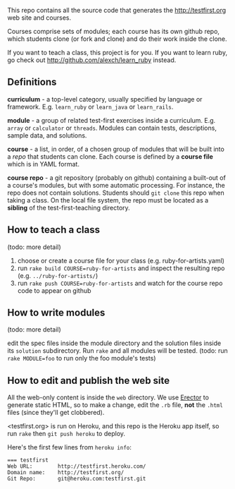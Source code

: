 This repo contains all the source code that generates the <http://testfirst.org> web site and courses. 

Courses comprise sets of modules; each course has its own github repo, which students clone (or fork and clone) and do their work inside the clone.

If you want to teach a class, this project is for you. If you want to learn ruby, go check out <http://github.com/alexch/learn_ruby> instead.

## Definitions

**curriculum** - a top-level category, usually specified by language or framework. E.g. `learn_ruby` or `learn_java` or `learn_rails`.

**module** - a group of related test-first exercises inside a curriculum. E.g. `array` or `calculator` or `threads`. Modules can contain tests, descriptions, sample data, and solutions.

**course** - a list, in order, of a chosen group of modules that will be built into a *repo* that students can clone. Each course is defined by a **course file** which is in YAML format.

**course repo** - a git repository (probably on github) containing a built-out of a course's modules, but with some automatic processing. For instance, the repo does not contain solutions. Students should `git clone` this repo when taking a class. On the local file system, the repo must be located as a **sibling** of the test-first-teaching directory.

## How to teach a class

(todo: more detail)

1. choose or create a course file for your class (e.g. ruby-for-artists.yaml)
2. run `rake build COURSE=ruby-for-artists` and inspect the resulting repo (e.g. `../ruby-for-artists/`)
3. run `rake push COURSE=ruby-for-artists` and watch for the course repo code to appear on github

## How to write modules

(todo: more detail)

edit the spec files inside the module directory and the solution files inside its `solution` subdirectory. Run `rake` and all modules will be tested. (todo: run `rake MODULE=foo` to run only the foo module's tests)

## How to edit and publish the web site

All the web-only content is inside the `web` directory. We use [Erector](http://erector.rubyforge.org) to generate static HTML, so to make a change, edit the `.rb` file, **not** the `.html` files (since they'll get clobbered).

<testfirst.org> is run on Heroku, and this repo is the Heroku app itself, so run `rake` then `git push heroku` to deploy.

Here's the first few lines from `heroku info`:

	=== testfirst
	Web URL:        http://testfirst.heroku.com/
	Domain name:    http://testfirst.org/
	Git Repo:       git@heroku.com:testfirst.git

